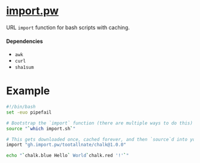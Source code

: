 # [import.pw](https://import.pw)

URL `import` function for bash scripts with caching.

#### Dependencies

 * `awk`
 * `curl`
 * `sha1sum`

# Example

```bash
#!/bin/bash
set -euo pipefail

# Bootstrap the `import` function (there are multiple ways to do this)
source "`which import.sh`"

# This gets downloaded once, cached forever, and then `source`d into your script
import "gh.import.pw/tootallnate/chalk@1.0.0"

echo "`chalk.blue Hello` World`chalk.red '!'`"
```
